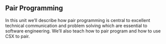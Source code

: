 ## Pair Programming


In this unit we’ll describe how pair programming is central to excellent technical communication and problem solving which are essential to software engineering. We’ll also teach how to pair program and how to use CSX to pair.